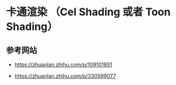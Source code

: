 # 卡通渲染 （Cel Shading 或者 Toon  Shading）



## 参考网站

- https://zhuanlan.zhihu.com/p/109101851

- https://zhuanlan.zhihu.com/p/330599077
